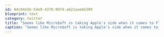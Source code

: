 ```yaml
---
id: 84c04e5b-54e9-4378-99f4-a621aae66309
blueprint: text
category: twitter
title: "Seems like Micro$oft is taking Apple's side when it comes to Flash: http://bit.ly/b3asGt"
caption: "Seems like Micro$oft is taking Apple's side when it comes to Flash: http://bit.ly/b3asGt"
---
```

